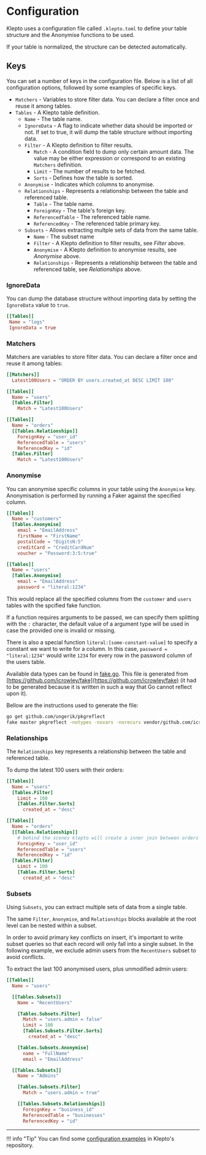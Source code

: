 # Configuration

Klepto uses a configuration file called `.klepto.toml` to define your table structure and the Anonymise functions to be used.

If your table is normalized, the structure can be detected automatically.

## Keys

You can set a number of keys in the configuration file. Below is a list of all configuration options, followed by some examples of specific keys.

- `Matchers` - Variables to store filter data. You can declare a filter once and reuse it among tables.
- `Tables` - A Klepto table definition.
  - `Name` - The table name.
  - `IgnoreData` - A flag to indicate whether data should be imported or not. If set to true, it will dump the table structure without importing data.
  - `Filter` - A Klepto definition to filter results.
    - `Match` - A condition field to dump only certain amount data. The value may be either expression or correspond to an existing `Matchers` definition.
    - `Limit` - The number of results to be fetched.
    - `Sorts` - Defines how the table is sorted.
  - `Anonymise` - Indicates which columns to anonymise.
  - `Relationships` - Represents a relationship between the table and referenced table.
    - `Table` - The table name.
    - `ForeignKey` - The table's foreign key.
    - `ReferencedTable` - The referenced table name.
    - `ReferencedKey` - The referenced table primary key.
  - `Subsets` - Allows extracting multple sets of data from the same table.
    - `Name` - The subset name
    - `Filter` - A Klepto definition to filter results, see _Filter_ above. 
    - `Anonymise` - A Klepto definition to anonymise results, see _Anonymise_ above.
    - `Relationships` - Represents a relationship between the table and referenced table, see _Relationships_ above.


### IgnoreData

You can dump the database structure without importing data by setting the `IgnoreData` value to `true`.

```toml
[[Tables]]
 Name = "logs"
 IgnoreData = true
```

### Matchers

Matchers are variables to store filter data. You can declare a filter once and reuse it among tables:

```toml
[[Matchers]]
  Latest100Users = "ORDER BY users.created_at DESC LIMIT 100"

[[Tables]]
  Name = "users"
  [Tables.Filter]
    Match = "Latest100Users"

[[Tables]]
  Name = "orders"
  [[Tables.Relationships]]
    ForeignKey = "user_id"
    ReferencedTable = "users"
    ReferencedKey = "id"
  [Tables.Filter]
    Match = "Latest100Users"
```

### Anonymise

You can anonymise specific columns in your table using the `Anonymise` key. Anonymisation is performed by running a Faker against the specified column.

```toml
[[Tables]]
  Name = "customers"
  [Tables.Anonymise]
    email = "EmailAddress"
    firstName = "FirstName"
    postalCode = "DigitsN:5"
    creditCard = "CreditCardNum"
    voucher = "Password:3:5:true"

[[Tables]]
  Name = "users"
  [Tables.Anonymise]
    email = "EmailAddress"
    password = "literal:1234"
```

This would replace all the specified columns from the `customer` and `users` tables with the spcified fake function.

If a function requires arguments to be passed, we can specify them splitting with the `:` character, the default value of a argument type will be used in case the provided one is invalid or missing.

There is also a special function `literal:[some-constant-value]` to specify a constant we want to write for a column. In this case, `password = "literal:1234"` would write `1234` for every row in the password column of the users table.

Available data types can be found in [fake.go](https://github.com/hellofresh/klepto/blob/master/pkg/anonymiser/fake.go). This file is generated from [https://github.com/icrowley/fake](https://github.com/icrowley/fake) (it had to be generated because it is written in such a way that Go cannot reflect upon it).

Bellow are the instructions used to generate the file:

```sh
go get github.com/ungerik/pkgreflect
fake master pkgreflect -notypes -novars -norecurs vendor/github.com/icrowley/fake/
```

### Relationships

The `Relationships` key represents a relationship between the table and referenced table.

To dump the latest 100 users with their orders:

```toml
[[Tables]]
  Name = "users"
  [Tables.Filter]
    Limit = 100
    [Tables.Filter.Sorts]
      created_at = "desc"

[[Tables]]
  Name = "orders"
  [[Tables.Relationships]]
    # behind the scenes klepto will create a inner join between orders and users
    ForeignKey = "user_id"
    ReferencedTable = "users"
    ReferencedKey = "id"
  [Tables.Filter]
    Limit = 100
    [Tables.Filter.Sorts]
      created_at = "desc"
```

### Subsets

Using `Subsets`, you can extract multiple sets of data from a single table.

The same `Filter`, `Anonymise`, and `Relationships` blocks available at the root level can be nested within a subset.

In order to avoid primary key conflicts on insert, it's important to write subset queries so that each record will only fall into a single subset. In the following example, we exclude admin users from the `RecentUsers` subset to avoid conflicts.

To extract the last 100 anonymised users, plus unmodified admin users:

```toml
[[Tables]]
  Name = "users"

  [[Tables.Subsets]]
    Name = "RecentUsers"

    [Tables.Subsets.Filter]
      Match = "users.admin = false"
      Limit = 100
      [Tables.Subsets.Filter.Sorts]
        created_at = "desc"

    [Tables.Subsets.Anonymise]
      name = "FullName"
      email = "EmailAddress"

  [[Tables.Subsets]]
    Name = "Admins"

    [Tables.Subsets.Filter]
      Match = "users.admin = true"

    [[Tables.Subsets.Relationships]]
      ForeignKey = "business_id"
      ReferencedTable = "businesses"
      ReferencedKey = "id"
```

---

!!! info "Tip"
    You can find some [configuration examples](https://github.com/hellofresh/klepto/tree/master/examples) in Klepto's repository.
